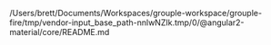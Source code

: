 /Users/brett/Documents/Workspaces/grouple-workspace/grouple-fire/tmp/vendor-input_base_path-nnlwNZIk.tmp/0/@angular2-material/core/README.md